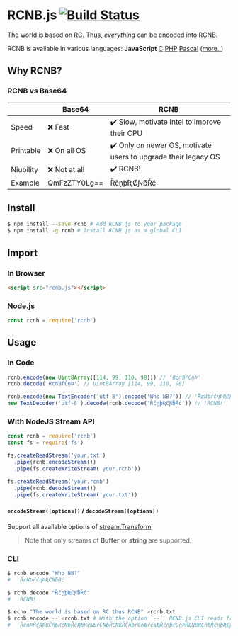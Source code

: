 # RCNB.js [![Build Status](https://travis-ci.com/rcnbapp/RCNB.js.svg?branch=master)](https://travis-ci.com/rcnbapp/RCNB.js)

The world is based on RC. Thus, *everything* can be encoded into RCNB.

RCNB is available in various languages: **JavaScript** [C](https://github.com/rcnbapp/librcnb) [PHP](https://github.com/rcnbapp/RCNB.php) [Pascal](https://github.com/rcnbapp/RCNB.pas) ([more..](https://github.com/rcnbapp/))

## Why RCNB?

### RCNB vs Base64

|           | Base64       | RCNB                                                          |
|-----------|--------------|---------------------------------------------------------------|
| Speed     | ❌ Fast       | ✔️ Slow, motivate Intel to improve their CPU                   |
| Printable | ❌ On all OS  | ✔️ Only on newer OS, motivate users to upgrade their legacy OS |
| Niubility | ❌ Not at all | ✔️ RCNB!                                                     |
| Example   | QmFzZTY0Lg== | ȐĉņþƦȻƝƃŔć                                                    |

## Install

```bash
$ npm install --save rcnb # Add RCNB.js to your package
$ npm install -g rcnb # Install RCNB.js as a global CLI
```

## Import

### In Browser

```html
<script src="rcnb.js"></script>
```

### Node.js

```javascript
const rcnb = require('rcnb')
```

## Usage

### In Code

```javascript
rcnb.encode(new Uint8Array([114, 99, 110, 98])) // 'ɌcńƁȓČņÞ'
rcnb.decode('ɌcńƁȓČņÞ') // Uint8Array [114, 99, 110, 98]

rcnb.encode(new TextEncoder('utf-8').encode('Who NB?')) // 'ȐȼŃƅȓčƞÞƦȻƝƃŖć'
new TextDecoder('utf-8').decode(rcnb.decode('ȐĉņþƦȻƝƃŔć')) // 'RCNB!'
```

### With NodeJS Stream API
```js
const rcnb = require('rcnb')
const fs = require('fs')

fs.createReadStream('your.txt')
  .pipe(rcnb.encodeStream())
  .pipe(fs.createWriteStream('your.rcnb'))

fs.createReadStream('your.rcnb')
  .pipe(rcnb.decodeStream())
  .pipe(fs.createWriteStream('your.txt'))
```

#### `encodeStream([options])` / `decodeStream([options])`
Support all available options of [stream.Transform](https://nodejs.org/api/stream.html#stream_class_stream_transform)

> Note that only streams of **Buffer** or **string** are supported.

### CLI

```bash
$ rcnb encode "Who NB?"
#   ȐȼŃƅȓčƞÞƦȻƝƃŖć

$ rcnb decode "ȐĉņþƦȻƝƃŔć"
#   RCNB!

$ echo "The world is based on RC thus RCNB" >rcnb.txt
$ rcnb encode -- <rcnb.txt # With the option `--`, RCNB.js CLI reads from stdin.
#   ȐčnÞȒċƝÞɌČǹƄɌcŅƀȒĉȠƀȒȼȵƄŕƇŅbȒCŅßȒČnƅŕƇņƁȓċȵƀȐĉņþŕƇņÞȒȻŅBɌCňƀȐĉņþƦȻƝƃrƇ
```
